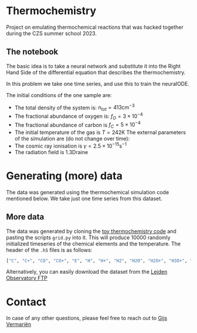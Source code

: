# Thermochemistry
Project on emulating thermochemical reactions that was hacked together during the CZS summer school 2023. 

## The notebook

The basic idea is to take a neural network and substitute it into the Right Hand Side of the differential
equation that describes the thermochemistry.

In this problem we take one time series, and use this to train the neuralODE.

The initial conditions of the one sample  are:
- The total density of the system is: $n_{tot} = 413 \mathrm{cm}^{-3}$
- The fractional abundance of oxygen is: $f_O = 3\times10^{-4}$
- The fractional abundance of carbon is $f_C = 5\times10^{-4}$
- The initial temperature of the gas is $T=242 \mathrm{K}$
The external parameters of the simulation are (do not change over time):
- The cosmic ray ionisation is $\gamma = 2.5\times10^{-15} \mathrm{s}^{-1}$
- The radiation field is $1.3 \mathrm{Draine}$ 


# Generating (more) data
The data was generated using the thermochemical simulation code mentioned below. We take just one time series from this dataset.

## More data
The data was generated by cloning the [toy thermochemistry code](https://bitbucket.org/tgrassi/latent_tgas/src/master/) and
pasting the scripts `grid.py` into it. This will produce 10000 randomly initialized timeseries of 
the chemical elements and the temperature. The header of the `.h5` files is as follows: 
```python
["C", "C+", "CO", "CO+", "E", "H", "H+", "H2", "H2O", "H2O+", "H3O+", "HCO+", "O2", "O+", "OH4", "OH+", "Tgas"]
```

Alternatively, you can easily download the dataset from the [Leiden Observatory FTP](https://ftp.strw.leidenuniv.nl/vermarien/czs23_dataset.tar.gz)


# Contact
In case of any other questions, please feel free to reach out to [Gijs Vermariën](vermarien@strw.leidenuniv.nl)
